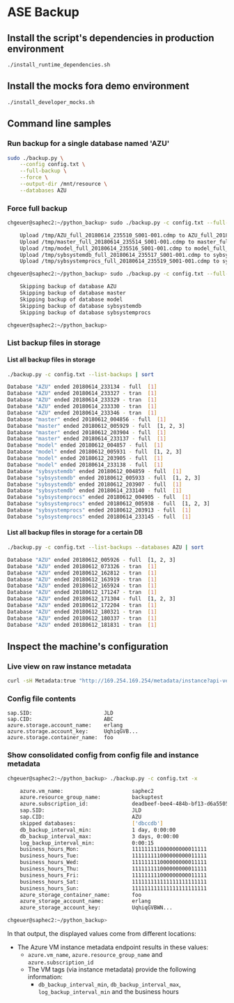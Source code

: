 
# ASE Backup

## Install the script's dependencies in production environment

```
./install_runtime_dependencies.sh
```

## Install the mocks fora demo environment

```
./install_developer_mocks.sh
```

## Command line samples

### Run backup for a single database named 'AZU'

```bash
sudo ./backup.py \
    --config config.txt \
    --full-backup \
    --force \
    --output-dir /mnt/resource \
    --databases AZU
```

### Force full backup

```bash
chgeuer@saphec2:~/python_backup> sudo ./backup.py -c config.txt --full-backup --force

    Upload /tmp/AZU_full_20180614_235510_S001-001.cdmp to AZU_full_20180614_235510--20180614_235514_S001-001.cdmp
    Upload /tmp/master_full_20180614_235514_S001-001.cdmp to master_full_20180614_235514--20180614_235516_S001-001.cdmp
    Upload /tmp/model_full_20180614_235516_S001-001.cdmp to model_full_20180614_235516--20180614_235517_S001-001.cdmp
    Upload /tmp/sybsystemdb_full_20180614_235517_S001-001.cdmp to sybsystemdb_full_20180614_235517--20180614_235519_S001-001.cdmp
    Upload /tmp/sybsystemprocs_full_20180614_235519_S001-001.cdmp to sybsystemprocs_full_20180614_235519--20180614_235525_S001-001.cdmp

chgeuer@saphec2:~/python_backup> sudo ./backup.py -c config.txt --full-backup

    Skipping backup of database AZU
    Skipping backup of database master
    Skipping backup of database model
    Skipping backup of database sybsystemdb
    Skipping backup of database sybsystemprocs

chgeuer@saphec2:~/python_backup>
```

### List backup files in storage

#### List all backup files in storage

```bash
./backup.py -c config.txt --list-backups | sort

Database "AZU" ended 20180614_233134 - full  [1]
Database "AZU" ended 20180614_233327 - tran  [1]
Database "AZU" ended 20180614_233329 - tran  [1]
Database "AZU" ended 20180614_233330 - tran  [1]
Database "AZU" ended 20180614_233346 - tran  [1]
Database "master" ended 20180612_004856 - full  [1]
Database "master" ended 20180612_005929 - full  [1, 2, 3]
Database "master" ended 20180612_203904 - full  [1]
Database "master" ended 20180614_233137 - full  [1]
Database "model" ended 20180612_004857 - full  [1]
Database "model" ended 20180612_005931 - full  [1, 2, 3]
Database "model" ended 20180612_203905 - full  [1]
Database "model" ended 20180614_233138 - full  [1]
Database "sybsystemdb" ended 20180612_004859 - full  [1]
Database "sybsystemdb" ended 20180612_005933 - full  [1, 2, 3]
Database "sybsystemdb" ended 20180612_203907 - full  [1]
Database "sybsystemdb" ended 20180614_233140 - full  [1]
Database "sybsystemprocs" ended 20180612_004905 - full  [1]
Database "sybsystemprocs" ended 20180612_005938 - full  [1, 2, 3]
Database "sybsystemprocs" ended 20180612_203913 - full  [1]
Database "sybsystemprocs" ended 20180614_233145 - full  [1]
```

#### List all backup files in storage for a certain DB

```bash
./backup.py -c config.txt --list-backups --databases AZU | sort

Database "AZU" ended 20180612_005926 - full  [1, 2, 3]
Database "AZU" ended 20180612_073326 - tran  [1]
Database "AZU" ended 20180612_162812 - tran  [1]
Database "AZU" ended 20180612_163919 - tran  [1]
Database "AZU" ended 20180612_165924 - tran  [1]
Database "AZU" ended 20180612_171247 - tran  [1]
Database "AZU" ended 20180612_171304 - full  [1, 2, 3]
Database "AZU" ended 20180612_172204 - tran  [1]
Database "AZU" ended 20180612_180321 - tran  [1]
Database "AZU" ended 20180612_180337 - tran  [1]
Database "AZU" ended 20180612_181831 - tran  [1]
```

## Inspect the machine's configuration

### Live view on raw instance metadata

```bash
curl -sH Metadata:true "http://169.254.169.254/metadata/instance?api-version=2017-12-01" | jq
```

### Config file contents

```
sap.SID:                       JLD
sap.CID:                       ABC
azure.storage.account_name:    erlang
azure.storage.account_key:     UqhiqGVB...
azure.storage.container_name:  foo
```

### Show consolidated config from config file and instance metadata

```bash
chgeuer@saphec2:~/python_backup> ./backup.py -c config.txt -x

    azure.vm_name:                      saphec2
    azure.resource_group_name:          backuptest
    azure.subscription_id:              deadbeef-bee4-484b-bf13-d6a5505d2b51
    sap.SID:                            JLD
    sap.CID:                            AZU
    skipped databases:                  ['dbccdb']
    db_backup_interval_min:             1 day, 0:00:00
    db_backup_interval_max:             3 days, 0:00:00
    log_backup_interval_min:            0:00:15
    business_hours_Mon:                 111111111000000000011111
    business_hours_Tue:                 111111111000000000011111
    business_hours_Wed:                 111111111000000000011111
    business_hours_Thu:                 111111111000000000011111
    business_hours_Fri:                 111111111000000000011111
    business_hours_Sat:                 111111111111111111111111
    business_hours_Sun:                 111111111111111111111111
    azure_storage_container_name:       foo
    azure_storage_account_name:         erlang
    azure_storage_account_key:          UqhiqGVBWN...

chgeuer@saphec2:~/python_backup>
```

In that output, the displayed values come from different locations: 

- The Azure VM instance metadata endpoint results in these values:
  - `azure.vm_name`, `azure.resource_group_name` and `azure.subscription_id`
  - The VM tags (via instance metadata) provide the following information: 
    - `db_backup_interval_min`, `db_backup_interval_max`, `log_backup_interval_min` and the business hours

